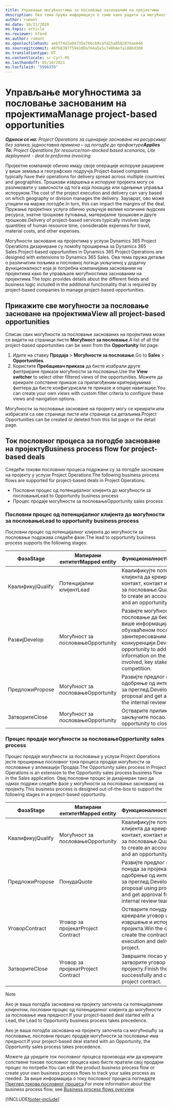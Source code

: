```yaml
---
title: Управљање могућностима за пословање заснованим на пројектима
description: Ова тема пружа информације о томе како радити са могућностима које су повезане са пројектима.
author: rumant
ms.date: 10/21/2020
ms.topic: article
ms.reviewer: kfend
ms.author: rumant
ms.openlocfilehash: aebff4d3a94735e76bcb9cafd25a058207dae846
ms.sourcegitcommit: 40f68387f594180af64a5e5c748b6efa188bd300
ms.translationtype: HT
ms.contentlocale: sr-Cyrl-RS
ms.lasthandoff: 05/10/2021
ms.locfileid: "5996359"
---
```

# <a name="manage-project-based-opportunities"></a><span data-ttu-id="f44aa-103">Управљање могућностима за пословање заснованим на пројектима</span><span class="sxs-lookup"><span data-stu-id="f44aa-103">Manage project-based opportunities</span></span>

<span data-ttu-id="f44aa-104">_**Односи се на:** Project Operations за сценарије засноване на ресурсима/без залиха, једноставна примена – од погодбе до профактуре_</span><span class="sxs-lookup"><span data-stu-id="f44aa-104">_**Applies To:** Project Operations for resource/non-stocked based scenarios, Lite deployment - deal to proforma invoicing_</span></span>

<span data-ttu-id="f44aa-105">Пројектне компаније обично имају своје операције испоруке раширене у више земаља и географских подручја.</span><span class="sxs-lookup"><span data-stu-id="f44aa-105">Project-based companies typically have their operations for delivery spread across multiple countries and geographies.</span></span> <span data-ttu-id="f44aa-106">Трошкови извршења и испоруке пројекта могу се разликовати у зависности од тога која локација или одељење управља испоруком.</span><span class="sxs-lookup"><span data-stu-id="f44aa-106">The cost of the project execution and delivery can vary  based on which geography or division manages the delivery.</span></span> <span data-ttu-id="f44aa-107">Заузврат, ово може утицати на марже погодбе.</span><span class="sxs-lookup"><span data-stu-id="f44aa-107">In turn, this can impact the margins of the deal.</span></span> <span data-ttu-id="f44aa-108">Пружање пројектних услуга обично укључује велике количине људских ресурса, знатне трошкове путовања, материјалне трошкове и друге трошкове.</span><span class="sxs-lookup"><span data-stu-id="f44aa-108">Delivery of project-based services typically involves large quantities of human resource time, considerable expenses for travel, material costs, and other expenses.</span></span>

<span data-ttu-id="f44aa-109">Могућности засноване на пројектима у услузи Dynamics 365 Project Operations дизајниране су помоћу проширења за Dynamics 365 Sales.</span><span class="sxs-lookup"><span data-stu-id="f44aa-109">Project-based opportunities in Dynamics 365 Project Operations are designed with extensions to Dynamics 365 Sales.</span></span> <span data-ttu-id="f44aa-110">Ова тема пружа детаље о различитим пољима и пословној логици укљученој у додатну функционалност која је потребна компанијама заснованим на пројектима како би управљале могућностима заснованим на пројектима.</span><span class="sxs-lookup"><span data-stu-id="f44aa-110">The topic provides details about the different fields and business logic included in the additional functionality that is required by project-based companies to manage project-based opportunities.</span></span>

## <a name="view-all-project-based-opportunities"></a><span data-ttu-id="f44aa-111">Прикажите све могућности за пословање засноване на пројектима</span><span class="sxs-lookup"><span data-stu-id="f44aa-111">View all project-based opportunities</span></span>

<span data-ttu-id="f44aa-112">Списак свих могућности за пословање заснованих на пројектима може се видети на страници листе **Могућност за пословање**.</span><span class="sxs-lookup"><span data-stu-id="f44aa-112">A list of all the project-based opportunities can be seen from the **Opportunity** list page.</span></span> 

1. <span data-ttu-id="f44aa-113">Идите на ставку **Продаја** > **Могућности за пословање**.</span><span class="sxs-lookup"><span data-stu-id="f44aa-113">Go to **Sales** > **Opportunities**.</span></span>
2. <span data-ttu-id="f44aa-114">Користите **Пребацивач приказа** да бисте изабрали друге филтриране приказе могућности за пословање.</span><span class="sxs-lookup"><span data-stu-id="f44aa-114">Use the **View switcher** to select other filtered views of the opportunities.</span></span> <span data-ttu-id="f44aa-115">Можете да креирате сопствене приказе са прилагођеним критеријумима филтера да бисте конфигурисали те приказе и опције навигације.</span><span class="sxs-lookup"><span data-stu-id="f44aa-115">You can create your own views with custom filter criteria to configure these views and navigation options.</span></span>

<span data-ttu-id="f44aa-116">Могућности за пословање засноване на пројекту могу се креирати или избрисати са ове странице листе или странице са детаљима.</span><span class="sxs-lookup"><span data-stu-id="f44aa-116">Project Opportunities can be created or deleted from this list page or the detail page.</span></span>

## <a name="business-process-flow-for-project-based-deals"></a><span data-ttu-id="f44aa-117">Ток пословног процеса за погодбе засноване на пројекту</span><span class="sxs-lookup"><span data-stu-id="f44aa-117">Business process flow for project-based deals</span></span>

<span data-ttu-id="f44aa-118">Следећи токови пословних процеса подржани су за погодбе засноване на пројекту у услузи Project Operations:</span><span class="sxs-lookup"><span data-stu-id="f44aa-118">The following business process flows are supported for project-based deals in Project Operations:</span></span>

- <span data-ttu-id="f44aa-119">Пословни процес од потенцијалног клијента до могућности за пословање</span><span class="sxs-lookup"><span data-stu-id="f44aa-119">Lead to Opportunity business process</span></span>
- <span data-ttu-id="f44aa-120">Процес продаје могућности за пословање</span><span class="sxs-lookup"><span data-stu-id="f44aa-120">Opportunity sales process</span></span>

### <a name="lead-to-opportunity-business-process"></a><span data-ttu-id="f44aa-121">Пословни процес од потенцијалног клијента до могућности за пословање</span><span class="sxs-lookup"><span data-stu-id="f44aa-121">Lead to opportunity business process</span></span> 
<span data-ttu-id="f44aa-122">Пословни процес од потенцијалног клијента до могућности за пословање подржава следеће фазе:</span><span class="sxs-lookup"><span data-stu-id="f44aa-122">The lead to opportunity business process supports the following stages:</span></span>

| <span data-ttu-id="f44aa-123">Фаза</span><span class="sxs-lookup"><span data-stu-id="f44aa-123">Stage</span></span> | <span data-ttu-id="f44aa-124">Мапирани ентитет</span><span class="sxs-lookup"><span data-stu-id="f44aa-124">Mapped entity</span></span> | <span data-ttu-id="f44aa-125">Функционалност</span><span class="sxs-lookup"><span data-stu-id="f44aa-125">Functionality</span></span> |
| --- | --- | --- |
| <span data-ttu-id="f44aa-126">Квалификуј</span><span class="sxs-lookup"><span data-stu-id="f44aa-126">Qualify</span></span> | <span data-ttu-id="f44aa-127">Потенцијални клијент</span><span class="sxs-lookup"><span data-stu-id="f44aa-127">Lead</span></span> | <span data-ttu-id="f44aa-128">Квалификујте потенцијалног клијента да креира пословни контакт, контакт и могућност за пословање.</span><span class="sxs-lookup"><span data-stu-id="f44aa-128">Qualify the lead to create an account, contact, and an opportunity.</span></span> |
| <span data-ttu-id="f44aa-129">Развиј</span><span class="sxs-lookup"><span data-stu-id="f44aa-129">Develop</span></span> | <span data-ttu-id="f44aa-130">Могућност за пословање</span><span class="sxs-lookup"><span data-stu-id="f44aa-130">Opportunity</span></span> | <span data-ttu-id="f44aa-131">Развијте могућност за пословање да бисте додали више информација о обухваћеном послу, кључним заинтересованим странама и конкуренцији.</span><span class="sxs-lookup"><span data-stu-id="f44aa-131">Develop the opportunity to add more information on the work involved, key stakeholders, and competition.</span></span> |
| <span data-ttu-id="f44aa-132">Предложи</span><span class="sxs-lookup"><span data-stu-id="f44aa-132">Propose</span></span> | <span data-ttu-id="f44aa-133">Могућност за пословање</span><span class="sxs-lookup"><span data-stu-id="f44aa-133">Opportunity</span></span> | <span data-ttu-id="f44aa-134">Развијте предлог и добијте одобрење од интерног тима за преглед.</span><span class="sxs-lookup"><span data-stu-id="f44aa-134">Develop the proposal and get approval from the internal review team.</span></span> |
| <span data-ttu-id="f44aa-135">Затворите</span><span class="sxs-lookup"><span data-stu-id="f44aa-135">Close</span></span> | <span data-ttu-id="f44aa-136">Могућност за пословање</span><span class="sxs-lookup"><span data-stu-id="f44aa-136">Opportunity</span></span> | <span data-ttu-id="f44aa-137">Остварите прилику да закључите посао.</span><span class="sxs-lookup"><span data-stu-id="f44aa-137">Win the opportunity to close the deal.</span></span> |

### <a name="opportunity-sales-process"></a><span data-ttu-id="f44aa-138">Процес продаје могућности за пословање</span><span class="sxs-lookup"><span data-stu-id="f44aa-138">Opportunity sales process</span></span>
<span data-ttu-id="f44aa-139">Процес продаје могућности за пословање у услузи Project Operations јесте проширење пословног тока процеса продаје могућности за пословање у апликацији Продаја.</span><span class="sxs-lookup"><span data-stu-id="f44aa-139">The Opportunity sales process in Project Operations is an extension to the Opportunity sales process business flow in the Sales application.</span></span> <span data-ttu-id="f44aa-140">Овај пословни процес је дизајниран тако да одмах подржи следеће фазе у могућности за пословање заснованој на пројекту.</span><span class="sxs-lookup"><span data-stu-id="f44aa-140">This business process is designed out-of-the-box to support the following stages in a project-based opportunity.</span></span>

| <span data-ttu-id="f44aa-141">Фаза</span><span class="sxs-lookup"><span data-stu-id="f44aa-141">Stage</span></span> | <span data-ttu-id="f44aa-142">Мапирани ентитет</span><span class="sxs-lookup"><span data-stu-id="f44aa-142">Mapped entity</span></span> | <span data-ttu-id="f44aa-143">Функционалност</span><span class="sxs-lookup"><span data-stu-id="f44aa-143">Functionality</span></span> |
| --- | --- | --- |
| <span data-ttu-id="f44aa-144">Квалификуј</span><span class="sxs-lookup"><span data-stu-id="f44aa-144">Qualify</span></span> | <span data-ttu-id="f44aa-145">Могућност за пословање</span><span class="sxs-lookup"><span data-stu-id="f44aa-145">Opportunity</span></span> | <span data-ttu-id="f44aa-146">Квалификујте потенцијалног клијента да креира пословни контакт, контакт и могућност за пословање.</span><span class="sxs-lookup"><span data-stu-id="f44aa-146">Qualify the lead to create an account, contact, and an opportunity.</span></span> |
| <span data-ttu-id="f44aa-147">Предложи</span><span class="sxs-lookup"><span data-stu-id="f44aa-147">Propose</span></span> | <span data-ttu-id="f44aa-148">Понуда</span><span class="sxs-lookup"><span data-stu-id="f44aa-148">Quote</span></span> | <span data-ttu-id="f44aa-149">Развијте предлог помоћу понуда за пројекат и добијте одобрење од интерног тима за преглед.</span><span class="sxs-lookup"><span data-stu-id="f44aa-149">Develop the proposal using project quotes and get approval from the internal review team.</span></span> |
| <span data-ttu-id="f44aa-150">Уговор</span><span class="sxs-lookup"><span data-stu-id="f44aa-150">Contract</span></span> | <span data-ttu-id="f44aa-151">Уговор за пројекат</span><span class="sxs-lookup"><span data-stu-id="f44aa-151">Project Contract</span></span> | <span data-ttu-id="f44aa-152">Остварите понуду да бисте креирали уговор и започели извршење и испоруку пројекта.</span><span class="sxs-lookup"><span data-stu-id="f44aa-152">Win the quote to create the contract and begin execution and delivery on the project.</span></span> |
| <span data-ttu-id="f44aa-153">Затворите</span><span class="sxs-lookup"><span data-stu-id="f44aa-153">Close</span></span> | <span data-ttu-id="f44aa-154">Уговор за пројекат</span><span class="sxs-lookup"><span data-stu-id="f44aa-154">Project Contract</span></span> | <span data-ttu-id="f44aa-155">Завршите посао успешно и затворите уговор о пројекту.</span><span class="sxs-lookup"><span data-stu-id="f44aa-155">Finish the work successfully and close the project contract.</span></span> |

> [!NOTE]
> <span data-ttu-id="f44aa-156">Ако је ваша погодба заснована на пројекту започела са потенцијалним клијентом, пословни процес од потенцијалног клијента до могућности за пословање има предност.</span><span class="sxs-lookup"><span data-stu-id="f44aa-156">If your project-based deal started with a Lead, the Lead to Opportunity business process takes precedence.</span></span>
>
> <span data-ttu-id="f44aa-157">Ако је ваша погодба заснована на пројекту започела са могућношћу за пословање, пословни процес продаје могућности за пословање има предност.</span><span class="sxs-lookup"><span data-stu-id="f44aa-157">If your project-based deal started with an Opportunity, the Opportunity sales process takes precedence.</span></span>

<span data-ttu-id="f44aa-158">Можете да уредите ток пословног процеса производа или да креирате сопствене токове пословног процеса како бисте пратили свој продајни процес по потреби.</span><span class="sxs-lookup"><span data-stu-id="f44aa-158">You can edit the product business process flow or create your own business process flows to track your sales process as needed.</span></span> <span data-ttu-id="f44aa-159">За више информација о току пословног процеса погледајте [Преглед токова пословног процеса](/dynamics365/customerengagement/on-premises/customize/business-process-flows-overview).</span><span class="sxs-lookup"><span data-stu-id="f44aa-159">For more information about the business process flow, see [Business process flows overview](/dynamics365/customerengagement/on-premises/customize/business-process-flows-overview).</span></span>


[!INCLUDE[footer-include](../includes/footer-banner.md)]
